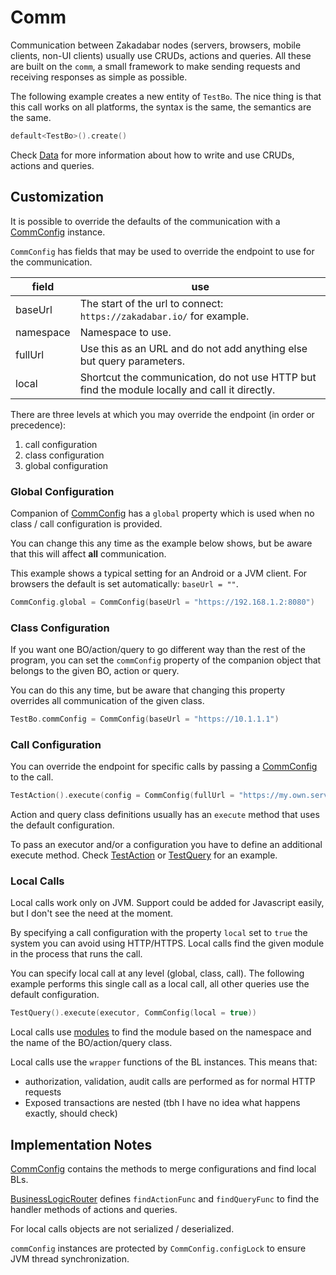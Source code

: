 # Comm

Communication between Zakadabar nodes (servers, browsers, mobile clients, non-UI clients)
usually use CRUDs, actions and queries. All these are built on the `comm`, a small framework
to make sending requests and receiving responses as simple as possible.

The following example creates a new entity of `TestBo`. The nice thing is that this call
works on all platforms, the syntax is the same, the semantics are the same.

```kotlin
default<TestBo>().create()
```

Check [Data](Data.md) for more information about how to write and use CRUDs, actions and queries.

## Customization

It is possible to override the defaults of the communication with a [CommConfig](/core/core/src/commonMain/kotlin/zakadabar/core/comm/CommConfig.kt) instance.

`CommConfig` has fields that may be used to override the endpoint to use for the communication.

| field     | use                                                                                           |
|-----------|-----------------------------------------------------------------------------------------------|
| baseUrl   | The start of the url to connect: `https://zakadabar.io/` for example.                         |
| namespace | Namespace to use.                                                                             |
| fullUrl   | Use this as an URL and do not add anything else but query parameters.                         |
| local     | Shortcut the communication, do not use HTTP but find the module locally and call it directly. |

There are three levels at which you may override the endpoint (in order or precedence):

1. call configuration
2. class configuration
3. global configuration

### Global Configuration

Companion of [CommConfig](/core/core/src/commonMain/kotlin/zakadabar/core/comm/CommConfig.kt) has a `global` property
which is used when no class / call configuration is provided.

You can change this any time as the example below shows, but be aware that this will affect **all** communication.

This example shows a typical setting for an Android or a JVM client. For browsers the default is set automatically:
`baseUrl = ""`.

```kotlin
CommConfig.global = CommConfig(baseUrl = "https://192.168.1.2:8080")
```

### Class Configuration

If you want one BO/action/query to go different way than the rest of the program, you can set
the `commConfig` property of the companion object that belongs to the given BO, action or query.

You can do this any time, but be aware that changing this property overrides all communication of the 
given class.

```kotlin
TestBo.commConfig = CommConfig(baseUrl = "https://10.1.1.1")
```

### Call Configuration

You can override the endpoint for specific calls by passing a [CommConfig](/core/core/src/commonMain/kotlin/zakadabar/core/comm/CommConfig.kt) 
to the call.

```kotlin
TestAction().execute(config = CommConfig(fullUrl = "https://my.own.server/my-own-url"))
```

<div data-zk-enrich="Note" data-zk-flavour="Info" data-zk-title="Two Methods">

Action and query class definitions usually has an `execute` method that uses the default
configuration.

To pass an executor and/or a configuration you have to define an additional execute
method. Check [TestAction](/core/core/src/jvmTest/kotlin/zakadabar/core/comm/TestAction.kt) or
[TestQuery](/core/core/src/jvmTest/kotlin/zakadabar/core/comm/TestQuery.kt) for an example.

</div>

### Local Calls

<div data-zk-enrich="Note" data-zk-flavour="Info" data-zk-title="JVM Only">

Local calls work only on JVM. Support could be added for Javascript easily, but I don't
see the need at the moment.

</div>


By specifying a call configuration with the property `local` set to `true` the system you can
avoid using HTTP/HTTPS. Local calls find the given module in the process that runs the call.

You can specify local call at any level (global, class, call). The following example performs
this single call as a local call, all other queries use the default configuration.

```kotlin
TestQuery().execute(executor, CommConfig(local = true))
```

Local calls use [modules](/core/core/src/commonMain/kotlin/zakadabar/core/module/globals.kt) to find the module
based on the namespace and the name of the BO/action/query class.

Local calls use the `wrapper` functions of the BL instances. This means that:

- authorization, validation, audit calls are performed as for normal HTTP requests
- Exposed transactions are nested (tbh I have no idea what happens exactly, should check)

## Implementation Notes

[CommConfig](/core/core/src/commonMain/kotlin/zakadabar/core/comm/CommConfig.kt) contains the methods to
merge configurations and find local BLs.

[BusinessLogicRouter](/core/core/src/commonMain/kotlin/zakadabar/core/route/BusinessLogicRouter.kt) defines 
`findActionFunc` and `findQueryFunc` to find the handler methods of actions and queries.

For local calls objects are not serialized / deserialized.

`commConfig` instances are protected by `CommConfig.configLock` to ensure JVM thread synchronization.
